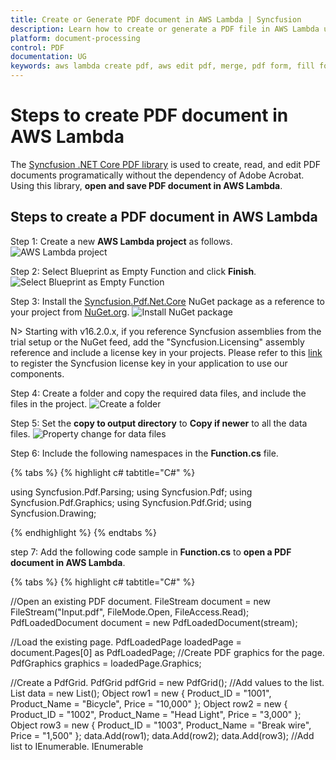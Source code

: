 ```yaml
---
title: Create or Generate PDF document in AWS Lambda | Syncfusion
description: Learn how to create or generate a PDF file in AWS Lambda using Syncfusion .NET Core PDF library without the dependency of Adobe Acrobat. 
platform: document-processing
control: PDF
documentation: UG
keywords: aws lambda create pdf, aws edit pdf, merge, pdf form, fill form, digital sign, table, c#, dotnet core pdf, asp generate pdf, aspx generate pdf
---
```


# Steps to create PDF document in AWS Lambda

The [Syncfusion .NET Core PDF library](https://www.syncfusion.com/document-processing/pdf-framework/net-core) is used to create, read, and edit PDF documents programatically without the dependency of Adobe Acrobat. Using this library, **open and save PDF document in AWS Lambda**. 

## Steps to create a PDF document in AWS Lambda

Step 1: Create a new **AWS Lambda project** as follows.
![AWS Lambda project](GettingStarted_images/AWS_Project.png)

Step 2: Select Blueprint as Empty Function and click **Finish**.
![Select Blueprint as Empty Function](GettingStarted_images/Blueprint_AWS.png)

Step 3: Install the [Syncfusion.Pdf.Net.Core](https://www.nuget.org/packages/Syncfusion.Pdf.Net.Core/) NuGet package as a reference to your project from [NuGet.org](https://www.nuget.org/).
![Install NuGet package](GettingStarted_images/NuGetPackage.png)

N> Starting with v16.2.0.x, if you reference Syncfusion assemblies from the trial setup or the NuGet feed, add the "Syncfusion.Licensing" assembly reference and include a license key in your projects. Please refer to this [link](https://help.syncfusion.com/common/essential-studio/licensing/overview) to register the Syncfusion license key in your application to use our components.

Step 4: Create a folder and copy the required data files, and include the files in the project.
![Create a folder](GettingStarted_images/Data-Folder.png)

Step 5: Set the **copy to output directory** to **Copy if newer** to all the data files.
![Property change for data files](GettingStarted_images/Property.png)

Step 6: Include the following namespaces in the **Function.cs** file.

{% tabs %}
{% highlight c# tabtitle="C#" %}

using Syncfusion.Pdf.Parsing;
using Syncfusion.Pdf;
using Syncfusion.Pdf.Graphics;
using Syncfusion.Pdf.Grid;
using Syncfusion.Drawing;

{% endhighlight %}
{% endtabs %}

step 7: Add the following code sample in **Function.cs** to **open a PDF document in AWS Lambda**.

{% tabs %}
{% highlight c# tabtitle="C#" %}

//Open an existing PDF document.
FileStream document = new FileStream("Input.pdf", FileMode.Open, FileAccess.Read);
PdfLoadedDocument document = new PdfLoadedDocument(stream);

//Load the existing page.
PdfLoadedPage loadedPage = document.Pages[0] as PdfLoadedPage;
//Create PDF graphics for the page.
PdfGraphics graphics = loadedPage.Graphics;

//Create a PdfGrid.
PdfGrid pdfGrid = new PdfGrid();
//Add values to the list.
List<object> data = new List<object>();
Object row1 = new { Product_ID = "1001", Product_Name = "Bicycle", Price = "10,000" };
Object row2 = new { Product_ID = "1002", Product_Name = "Head Light", Price = "3,000" };
Object row3 = new { Product_ID = "1003", Product_Name = "Break wire", Price = "1,500" };
data.Add(row1);
data.Add(row2);
data.Add(row3);
//Add list to IEnumerable.
IEnumerable<object> dataTable = data;
//Assign data source.
pdfGrid.DataSource = dataTable;
//Apply built-in table style.
pdfGrid.ApplyBuiltinStyle(PdfGridBuiltinStyle.GridTable4Accent3);
//Draw the grid to the page of PDF document.
pdfGrid.Draw(graphics, new RectangleF(40, 400, loadedPage.Size.Width - 80, 0));

//Save the document into stream.
MemoryStream memoryStream = new MemoryStream();
//Save and Close the PDF Document.
document.Save(memoryStream);
document.Close(true);
return Convert.ToBase64String(memoryStream.ToArray());

{% endhighlight %}
{% endtabs %}

Step 8: Right-click the project and select **Publish to AWS Lambda**.
![Publish to AWS Lambda](GettingStarted_images/Publish.png)

Step 9: Create a new AWS profile in the Upload Lambda Function Window. After creating the profile, add a name for the Lambda function to publish. Then, click **Next**.
![Upload Lambda Function](GettingStarted_images/Upload-Lampda.png)

Step 10: In the Advanced Function Details window, specify the **Role Name** based on AWS Managed policy. After selecting the role, click **Upload** to deploy your application.
![Advance Function Details](GettingStarted_images/Advanced-AWS.png)

Step 11: See the published Lambda function in the **AWS console** after deploying the application.
![After deploying the application](GettingStarted_images/Function.png)

Step 12: Edit the Memory size and Timeout as maximum in Basic settings of the AWS Lambda function.
![AWS Lambda Function](GettingStarted_images/Basic-Settings.png)


## Steps to post the request to AWS Lambda

Step 1: Create a new console project.
![Create a console project](GettingStarted_images/Console-APP.png)

step 2: Install the following **Nuget packages** in your application from [Nuget.org](https://www.nuget.org/).

* [AWSSDK.Core](https://www.nuget.org/packages/AWSSDK.Core/)
* [AWSSDK.Lambda](https://www.nuget.org/packages/AWSSDK.Lambda/)
* [Newtonsoft.Json](https://www.nuget.org/packages/Newtonsoft.Json/)

![Install Nuget Package](GettingStarted_images/AWS_Package.png)

Step 3: Include the following namespaces in **Program.cs** file.

{% tabs %}
{% highlight c# tabtitle="C#" %}

using Amazon;
using Amazon.Lambda;
using Amazon.Lambda.Model;
using Newtonsoft.Json;

{% endhighlight %}
{% endtabs %}

Step 4: Add the following code sample in **Program.cs** to invoke the published AWS Lambda function using the function name and access keys.

{% tabs %}
{% highlight c# tabtitle="C#" %}

//Create a new AmazonLambdaClient
AmazonLambdaClient client = new AmazonLambdaClient("awsaccessKeyID", "awsSecreteAccessKey", RegionEndpoint.USEast2);
//Create new InvokeRequest with published function name.
InvokeRequest invoke = new InvokeRequest
{
    FunctionName = "MyNewFunction",
    InvocationType = InvocationType.RequestResponse,
    Payload = "\"Test\""
};
//Get the InvokeResponse from client InvokeRequest.
InvokeResponse response = client.Invoke(invoke);
//Read the response stream
var stream = new StreamReader(response.Payload);
JsonReader reader = new JsonTextReader(stream);
var serilizer = new JsonSerializer();
var responseText = serilizer.Deserialize(reader);
//Convert Base64String into PDF document
byte[] bytes = Convert.FromBase64String(responseText.ToString());
FileStream fileStream = new FileStream("Sample.pdf", FileMode.Create);
BinaryWriter writer = new BinaryWriter(fileStream);
writer.Write(bytes, 0, bytes.Length);
writer.Close();
System.Diagnostics.Process.Start("Sample.pdf");

{% endhighlight %}
{% endtabs %}

By executing the program, you will get the **PDF document** as follows.

![Open and save a PDF document in AWS Lambda](GettingStarted_images/Output.png)

Users can download the [console application](https://github.com/SyncfusionExamples/PDF-Examples/tree/master/Getting%20Started/AWS/ConsoleApp) and [AWS Lambda](https://github.com/SyncfusionExamples/PDF-Examples/tree/master/Getting%20Started/AWS/AWSLambdaProject) project from GitHub.

Click [here](https://www.syncfusion.com/document-processing/pdf-framework/net-core?_gl=1*7czwz1*_ga*OTcwNzc5NDkuMTY4MTEwMjEwNA..*_ga_WC4JKKPHH0*MTY4OTg0NTE0Ni4zMzguMC4xNjg5ODQ1MTQ2LjYwLjAuMA..) to explore the rich set of Syncfusion PDF library features.

An online sample link to [create a PDF document](https://ej2.syncfusion.com/aspnetcore/PDF/HelloWorld#/bootstrap5) in ASP.NET Core